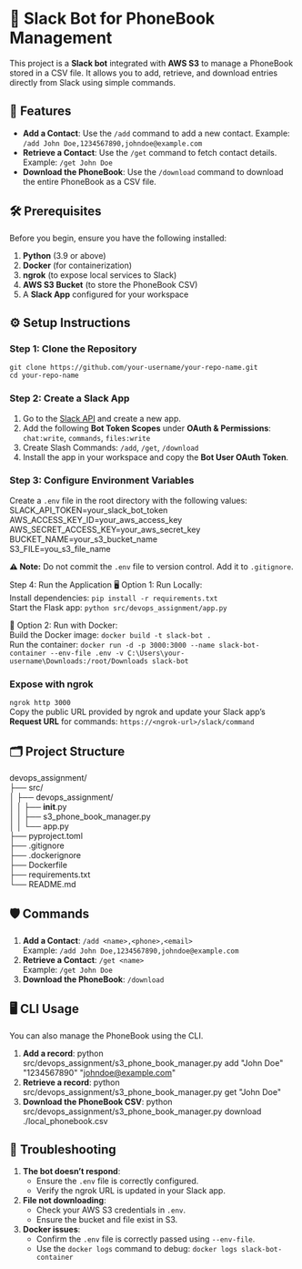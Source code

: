 # 📖 Slack Bot for PhoneBook Management

This project is a **Slack bot** integrated with **AWS S3** to manage a PhoneBook stored in a CSV file.
 It allows you to add, retrieve, and download entries directly from Slack using simple commands.

## 🚀 Features
- **Add a Contact**: Use the `/add` command to add a new contact. Example: `/add John Doe,1234567890,johndoe@example.com`
- **Retrieve a Contact**: Use the `/get` command to fetch contact details. Example: `/get John Doe`
- **Download the PhoneBook**: Use the `/download` command to download the entire PhoneBook as a CSV file.

## 🛠 Prerequisites
Before you begin, ensure you have the following installed:
1. **Python** (3.9 or above)
2. **Docker** (for containerization)
3. **ngrok** (to expose local services to Slack)
4. **AWS S3 Bucket** (to store the PhoneBook CSV)
5. A **Slack App** configured for your workspace

## ⚙️ Setup Instructions
### Step 1: Clone the Repository
`git clone https://github.com/your-username/your-repo-name.git`  
`cd your-repo-name`

### Step 2: Create a Slack App
1. Go to the [Slack API](https://api.slack.com/apps) and create a new app.
2. Add the following **Bot Token Scopes** under **OAuth & Permissions**: `chat:write`, `commands`, `files:write`
3. Create Slash Commands: `/add`, `/get`, `/download`
4. Install the app in your workspace and copy the **Bot User OAuth Token**.

### Step 3: Configure Environment Variables
Create a `.env` file in the root directory with the following values:  
SLACK_API_TOKEN=your_slack_bot_token  
AWS_ACCESS_KEY_ID=your_aws_access_key  
AWS_SECRET_ACCESS_KEY=your_aws_secret_key  
BUCKET_NAME=your_s3_bucket_name  
S3_FILE=you_s3_file_name


**⚠️ Note:** Do not commit the `.env` file to version control. Add it to `.gitignore`.

Step 4: Run the Application
🖥️ Option 1: Run Locally:  
Install dependencies: `pip install -r requirements.txt`  
Start the Flask app: `python src/devops_assignment/app.py`

🐳 Option 2: Run with Docker:  
Build the Docker image: `docker build -t slack-bot .`  
Run the container: `docker run -d -p 3000:3000 --name slack-bot-container --env-file .env -v C:\Users\your-username\Downloads:/root/Downloads slack-bot`

### Expose with ngrok
`ngrok http 3000`  
Copy the public URL provided by ngrok and update your Slack app’s **Request URL** for commands: `https://<ngrok-url>/slack/command`

## 🗂️ Project Structure
devops_assignment/  
├── src/  
│   ├── devops_assignment/  
│   │   ├── __init__.py  
│   │   ├── s3_phone_book_manager.py  
│   │   └── app.py  
├── pyproject.toml  
├── .gitignore  
├── .dockerignore  
├── Dockerfile  
├── requirements.txt  
└── README.md



## 🛡️ Commands
1. **Add a Contact**: `/add <name>,<phone>,<email>`  
   Example: `/add John Doe,1234567890,johndoe@example.com`
2. **Retrieve a Contact**: `/get <name>`  
   Example: `/get John Doe`
3. **Download the PhoneBook**: `/download`

## 🖥️ CLI Usage

You can also manage the PhoneBook using the CLI.

1. **Add a record**:
   python src/devops_assignment/s3_phone_book_manager.py add "John Doe" "1234567890" "johndoe@example.com"
2. **Retrieve a record**:
   python src/devops_assignment/s3_phone_book_manager.py get "John Doe"
3.  **Download the PhoneBook CSV**:
   python src/devops_assignment/s3_phone_book_manager.py download ./local_phonebook.csv


## 🤔 Troubleshooting
1. **The bot doesn’t respond**:
   - Ensure the `.env` file is correctly configured.
   - Verify the ngrok URL is updated in your Slack app.
2. **File not downloading**:
   - Check your AWS S3 credentials in `.env`.
   - Ensure the bucket and file exist in S3.
3. **Docker issues**:
   - Confirm the `.env` file is correctly passed using `--env-file`.
   - Use the `docker logs` command to debug: `docker logs slack-bot-container`

